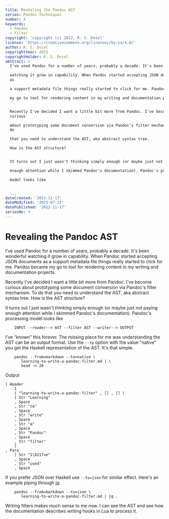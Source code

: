 ```yaml
---
title: Revealing the Pandoc AST
series: Pandoc Techniques
number: 4
keywords:
  - Pandoc
  - filter
copyright: 'copyright (c) 2022, R. S. Doiel'
license: 'https://creativecommons.org/licenses/by-sa/4.0/'
author: R. S. Doiel
copyrightYear: 2022
copyrightHolder: R. S. Doiel
abstract: >
  I've used Pandoc for a number of years, probably a decade. It's been wonderful

  watching it grow in capability. When Pandoc started accepting JSON documents
  as

  a support metadata file things really started to click for me. Pandoc became

  my go to tool for rendering content in my writing and documentation projects.


  Recently I've decided I want a little bit more from Pandoc. I've become
  curious

  about prototyping some document conversion via Pandoc's filter mechanism. To
  do

  that you need to understand the AST, aka abstract syntax tree. 

  How is the AST structure? 


  It turns out I just wasn't thinking simply enough (or maybe just not paying

  enough attention while I skimmed Pandoc's documentation). Pandoc's processing

  model looks like


  ...
dateCreated: '2022-11-17'
dateModified: '2025-07-22'
datePublished: '2022-11-17'
seriesNo: 4
---
```


Revealing the Pandoc AST
========================

I've used Pandoc for a number of years, probably a decade. It's been wonderful
watching it grow in capability. When Pandoc started accepting JSON documents as
a support metadata file things really started to click for me. Pandoc became
my go to tool for rendering content in my writing and documentation projects.

Recently I've decided I want a little bit more from Pandoc. I've become curious
about prototyping some document conversion via Pandoc's filter mechanism. To do
that you need to understand the AST, aka abstract syntax tree. 
How is the AST structure? 

It turns out I just wasn't thinking simply enough (or maybe just not paying
enough attention while I skimmed Pandoc's documentation). Pandoc's processing
model looks like

```
	INPUT --reader--> AST --filter AST --writer--> OUTPUT
```

I've "known" this forever. The missing piece for me was understanding 
the AST can be an output format.  Use the `--to` option with the value
"native" you get the Haskell representation of the AST. It's that simple.

```
	pandoc --from=markdown --to=native \
	   learning-to-write-a-pandoc-filter.md | \
	   head -n 20
```

Output

```
[ Header
    1
    ( "learning-to-write-a-pandoc-filter" , [] , [] )
    [ Str "Learning"
    , Space
    , Str "to"
    , Space
    , Str "write"
    , Space
    , Str "a"
    , Space
    , Str "Pandoc"
    , Space
    , Str "filter"
    ]
, Para
    [ Str "I\8217ve"
    , Space
    , Str "used"
    , Space
```

If you prefer JSON over Haskell use `--to=json` for similar effect. Here's
an example piping through [jq](https://stedolan.github.io/jq/).

```
	pandoc --from=markdown --to=json \
	   learning-to-write-a-pandoc-filter.md | jq .
```

Writing filters makes much sense to me now. I can see the AST and see
how the documentation describes writing hooks in Lua to process it.